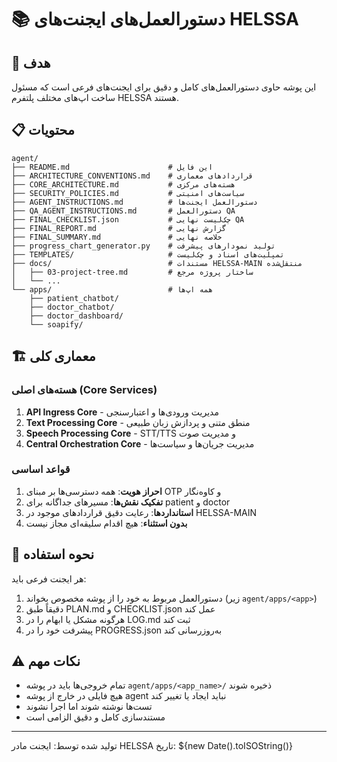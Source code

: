 # 📚 دستورالعمل‌های ایجنت‌های HELSSA

## 🎯 هدف

این پوشه حاوی دستورالعمل‌های کامل و دقیق برای ایجنت‌های فرعی است که مسئول ساخت اپ‌های مختلف پلتفرم HELSSA هستند.

## 📋 محتویات

```
agent/
├── README.md                      # این فایل
├── ARCHITECTURE_CONVENTIONS.md    # قراردادهای معماری
├── CORE_ARCHITECTURE.md           # هسته‌های مرکزی
├── SECURITY_POLICIES.md           # سیاست‌های امنیتی
├── AGENT_INSTRUCTIONS.md          # دستورالعمل ایجنت‌ها
├── QA_AGENT_INSTRUCTIONS.md       # دستورالعمل QA
├── FINAL_CHECKLIST.json           # چک‌لیست نهایی QA
├── FINAL_REPORT.md                # گزارش نهایی
├── FINAL_SUMMARY.md               # خلاصه نهایی
├── progress_chart_generator.py    # تولید نمودارهای پیشرفت
├── TEMPLATES/                     # تمپلیت‌های اسناد و چک‌لیست
├── docs/                          # مستندات HELSSA-MAIN منتقل‌شده
│   ├── 03-project-tree.md         # ساختار پروژه مرجع
│   └── ...
└── apps/                          # همه اپ‌ها
    ├── patient_chatbot/
    ├── doctor_chatbot/
    ├── doctor_dashboard/
    └── soapify/
```

## 🏗️ معماری کلی

### هسته‌های اصلی (Core Services)

1. **API Ingress Core** - مدیریت ورودی‌ها و اعتبارسنجی
2. **Text Processing Core** - منطق متنی و پردازش زبان طبیعی  
3. **Speech Processing Core** - STT/TTS و مدیریت صوت
4. **Central Orchestration Core** - مدیریت جریان‌ها و سیاست‌ها

### قواعد اساسی

1. **احراز هویت**: همه دسترسی‌ها بر مبنای OTP و کاوه‌نگار
2. **تفکیک نقش‌ها**: مسیرهای جداگانه برای patient و doctor
3. **استانداردها**: رعایت دقیق قراردادهای موجود در HELSSA-MAIN
4. **بدون استثناء**: هیچ اقدام سلیقه‌ای مجاز نیست

## 🚀 نحوه استفاده

هر ایجنت فرعی باید:

1. دستورالعمل مربوط به خود را از پوشه مخصوص بخواند (زیر `agent/apps/<app>`)
2. دقیقاً طبق PLAN.md و CHECKLIST.json عمل کند
3. هرگونه مشکل یا ابهام را در LOG.md ثبت کند
4. پیشرفت خود را در PROGRESS.json به‌روزرسانی کند

## ⚠️ نکات مهم

- تمام خروجی‌ها باید در پوشه `agent/apps/<app_name>/` ذخیره شوند
- هیچ فایلی در خارج از پوشه agent نباید ایجاد یا تغییر کند
- تست‌ها نوشته شوند اما اجرا نشوند
- مستندسازی کامل و دقیق الزامی است

---

تولید شده توسط: ایجنت مادر HELSSA
تاریخ: ${new Date().toISOString()}